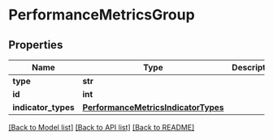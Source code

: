 # PerformanceMetricsGroup

## Properties
Name | Type | Description | Notes
------------ | ------------- | ------------- | -------------
**type** | **str** |  | 
**id** | **int** |  | 
**indicator_types** | [**PerformanceMetricsIndicatorTypes**](PerformanceMetricsIndicatorTypes.md) |  | 

[[Back to Model list]](../README.md#documentation-for-models) [[Back to API list]](../README.md#documentation-for-api-endpoints) [[Back to README]](../README.md)

